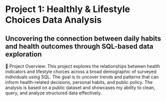 # Project 1: Healthly & Lifestyle Choices Data Analysis 
## Uncovering the connection between daily habits and health outcomes through SQL-based data exploration

📝 Project Overview:
This project explores the relationships between health indicators and lifestyle choices across a broad demographic of surveyed individuals using SQL.
The goal is to uncover trends and patterns that can inform health-related decisions, personal habits, and public policy.
The analysis is based on a public dataset and showcases my ability to clean, query, and analyze structured data effectively.
